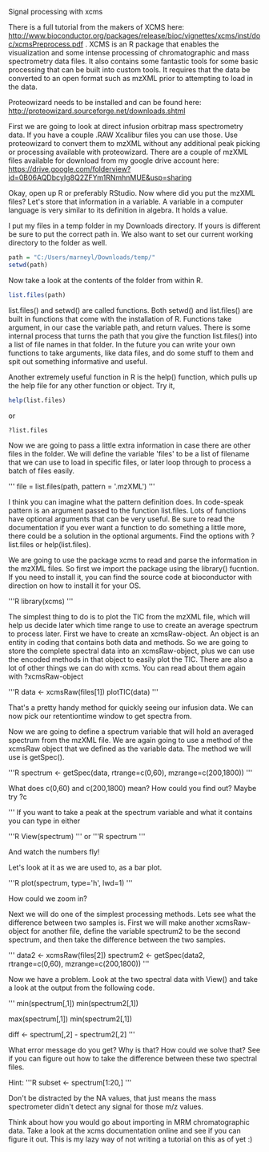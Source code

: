 Signal processing with xcms

There is a full tutorial from the makers of XCMS here: http://www.bioconductor.org/packages/release/bioc/vignettes/xcms/inst/doc/xcmsPreprocess.pdf .  XCMS is an R package that enables the visualization and some intense processing of chromatographic and mass spectrometry data files. It also contains some fantastic tools for some basic processing that can be built into custom tools. It requires that the data be converted to an open format such as mzXML prior to attempting to load in the data.

Proteowizard needs to be installed and can be found here: http://proteowizard.sourceforge.net/downloads.shtml

First we are going to look at direct infusion orbitrap mass spectrometry data. If you have a couple .RAW Xcalibur files you can use those. Use proteowizard to convert them to mzXML without any additional peak picking or processing available with proteowizard. There are a couple of mzXML files available for download from my google drive account here: https://drive.google.com/folderview?id=0B06AQDbcyIg8Q2ZFYm1RNmhnMUE&usp=sharing

Okay, open up R or preferably RStudio. Now where did you put the mzXML files? Let's store that information in a variable. A variable in a computer language is very similar to its definition in algebra. It holds a value.

I put my files in a temp folder in my Downloads directory. If yours is different be sure to put the correct path in. We also want to set our current working directory to the folder as well.

``` R
path = "C:/Users/marneyl/Downloads/temp/"
setwd(path)
```

Now take a look at the contents of the folder from within R.

``` R
list.files(path)
```

list.files() and setwd() are called functions. Both setwd() and list.files() are built in functions that come with the installation of R. Functions take argument, in our case the variable path, and return values. There is some internal process that turns the path that you give the function list.files() into a list of file names in that folder. In the future you can write your own functions to take arguments, like data files, and do some stuff to them and spit out something informative and useful.

Another extremely useful function in R is the help() function, which pulls up the help file for any other function or object. Try it,

``` R
help(list.files)
```

or

``` R
?list.files
```

Now we are going to pass a little extra information in case there are other files in the folder. We will define the variable 'files' to be a list of filename that we can use to load in specific files, or later loop through to process a batch of files easily.

'''
file = list.files(path, pattern = '.mzXML')
'''

I think you can imagine what the pattern definition does. In code-speak pattern is an argument passed to the function list.files. Lots of functions have optional arguments that can be very useful. Be sure to read the documentation if you ever want a function to do something a little more, there could be a solution in the optional arguments. Find the options with ?list.files or help(list.files).

We are going to use the package xcms to read and parse the information in the mzXML files. So first we import the package using the library() fucntion. If you need to install it, you can find the source code at bioconductor with direction on how to install it for your OS.

'''R
library(xcms)
'''

The simplest thing to do is to plot the TIC from the mzXML file, which will help us decide later which time range to use to create an average spectrum to process later. First we have to create an xcmsRaw-object. An object is an entity in coding that contains both data and methods. So we are going to store the complete spectral data into an xcmsRaw-object, plus we can use the encoded methods in that object to easily plot the TIC. There are also a lot of other things we can do with xcms. You can read about them again with ?xcmsRaw-object

'''R
data <- xcmsRaw(files[1])
plotTIC(data)
'''

That's a pretty handy method for quickly seeing our infusion data. We can now pick our retentiontime window to get spectra from.

Now we are going to define a spectrum variable that will hold an averaged spectrum from the mzXML file. We are again going to use a method of the xcmsRaw object that we defined as the variable data. The method we will use is getSpec().

'''R
spectrum <- getSpec(data, rtrange=c(0,60), mzrange=c(200,1800))
'''

What does c(0,60) and c(200,1800) mean? How could you find out? Maybe try ?c

'''
If you want to take a peak at the spectrum variable and what it contains you can type in either

'''R
View(spectrum)
'''
or
'''R
spectrum
'''

And watch the numbers fly!

Let's look at it as we are used to, as a bar plot.

'''R
plot(spectrum, type='h', lwd=1)
'''

How could we zoom in?

Next we will do one of the simplest processing methods. Lets see what the difference between two samples is. First we will make another xcmsRaw-object for another file, define the variable spectrum2 to be the second spectrum, and then take the difference between the two samples.

'''
data2 <- xcmsRaw(files[2])
spectrum2 <- getSpec(data2, rtrange=c(0,60), mzrange=c(200,1800))
'''

Now we have a problem. Look at the two spectral data with View() and take a look at the output from the following code.

'''
min(spectrum[,1])
min(spectrum2[,1])

max(spectrum[,1])
min(spectrum2[,1])

diff <- spectrum[,2] - spectrum2[,2]
'''

What error message do you get? Why is that? How could we solve that?
See if you can figure out how to take the difference between these two spectral files.

Hint:
'''R
subset <- spectrum[1:20,]
'''

Don't be distracted by the NA values, that just means the mass spectrometer didn't detect any signal for those m/z values.

Think about how you would go about importing in MRM chromatographic data. Take a look at the xcms documentation online and see if you can figure it out. This is my lazy way of not writing a tutorial on this as of yet :)
